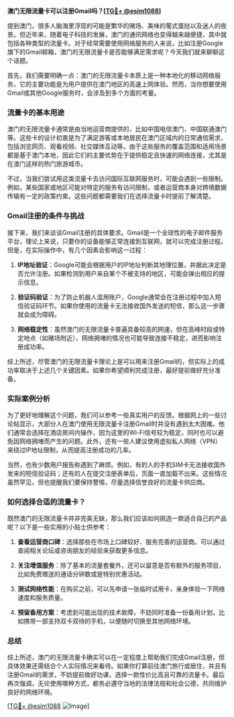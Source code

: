 **澳门无限流量卡可以注册Gmail吗？[[TG💪+ @esim1088](https://t.me/s/esim1088)]**

提到澳门，很多人脑海里浮现的可能是繁华的赌场、美味的葡式蛋挞以及迷人的夜景。但近年来，随着电子科技的发展，澳门的通讯网络也变得越来越便捷，其中就包括各种类型的流量卡。对于经常需要使用网络服务的人来说，比如注册Google旗下的Gmail邮箱，澳门的无限流量卡是否能够满足需求呢？今天我们就来聊聊这个话题。

首先，我们需要明确一点：澳门的无限流量卡本质上是一种本地化的移动网络服务，它的主要功能是为用户提供在澳门地区的高速上网体验。然而，当你想要使用Gmail或其他Google服务时，会涉及到多个方面的考量。

### 流量卡的基本用途

澳门的无限流量卡通常是由当地运营商提供的，比如中国电信澳门、中国联通澳门等。这些卡的设计初衷是为了满足游客或本地居民在澳门区域内的日常通信需求，包括浏览网页、观看视频、社交媒体互动等。由于这些服务的覆盖范围和适用场景都是基于澳门本地，因此它们的主要优势在于提供稳定且快速的网络连接，尤其是在澳门这样的热门旅游城市。

不过，当我们尝试用这类流量卡去访问国际互联网服务时，可能会遇到一些限制。例如，某些国家或地区可能对特定的服务有访问限制，或者运营商本身对跨境数据传输有一定的政策约束。这些问题都需要我们在选择流量卡时提前了解清楚。

### Gmail注册的条件与挑战

接下来，我们来谈谈Gmail注册的具体要求。Gmail是一个全球性的电子邮件服务平台，理论上来说，只要你的设备能够正常连接到互联网，就可以完成注册过程。但是，在实际操作中，有几个因素会影响这一过程：

1. **IP地址验证**：Google可能会根据用户的IP地址判断其地理位置，并据此决定是否允许注册。如果检测到用户来自某个不被支持的地区，可能会弹出相应的提示信息。
   
2. **验证码验证**：为了防止机器人滥用账户，Google通常会在注册过程中加入短信验证码环节。如果你使用的流量卡无法接收国外发送的短信，那么这一步骤就会成为障碍。

3. **网络稳定性**：虽然澳门的无限流量卡普遍具备较高的网速，但在高峰时段或特定地点（如赌场附近），网络拥堵的情况也可能导致连接不稳定，进而影响注册成功率。

综上所述，尽管澳门的无限流量卡理论上是可以用来注册Gmail的，但实际上的成功率取决于上述几个关键因素。如果你希望顺利完成注册，最好提前做好充分准备。

### 实际案例分析

为了更好地理解这个问题，我们可以参考一些真实用户的反馈。根据网上的一些讨论帖显示，大部分人在澳门使用无限流量卡注册Gmail时并没有遇到太大困难。他们通常会选择在酒店房间内操作，因为这里的Wi-Fi信号较为稳定，同时也可以避免因网络拥堵而产生的问题。此外，还有一些人建议使用虚拟私人网络（VPN）来绕过IP地址限制，从而提高注册成功的几率。

当然，也有少数用户报告称遇到了麻烦。例如，有的人的手机SIM卡无法接收国外发来的短信验证码；还有的人在提交注册表单后，页面一直加载不出来。这些情况虽然罕见，但也提醒我们要保持警惕，尽量选择信誉良好的流量卡供应商。

### 如何选择合适的流量卡？

既然澳门的无限流量卡并非完美无缺，那么我们应该如何挑选一款适合自己的产品呢？以下是一些实用的小贴士供参考：

1. **查看运营商口碑**：选择那些在市场上口碑较好、服务完善的运营商。可以通过查阅相关论坛或咨询朋友的经验来获取更多信息。

2. **关注增值服务**：除了基本的流量套餐外，还可以留意是否有额外的服务项目，比如免费赠送的通话分钟数或是特别优惠活动。

3. **测试网络性能**：在购买之前，可以先申请一张临时试用卡，亲身体验一下网络速度和服务质量。

4. **预留备用方案**：考虑到可能出现的技术故障，不妨同时准备一份备用计划，比如携带一部支持双卡双待的手机，以便随时切换至其他网络环境。

### 总结

综上所述，澳门的无限流量卡确实可以在一定程度上帮助我们完成Gmail注册，但具体效果还需结合个人实际情况来看待。如果你打算前往澳门旅行或居住，并且有注册Gmail的需求，不妨提前做好功课，选择一款性价比高且可靠的流量卡。最后再次强调，无论使用哪种方式，都务必遵守当地的法律法规和社会公德，共同维护良好的网络环境。

[[TG💪+ @esim1088](https://t.me/s/esim1088) ![Image](https://i.postimg.cc/4NQfJmqS/Snipaste-2025-05-13-00-14-12.png)]